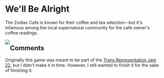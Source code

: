 # We'll Be Alright

The Zodiac Cafe is known for their coffee and tea selection--but it's infamous among the local supernatural community for the cafe owner's coffee readings. 

<img src="/blob/main/game/gui/main_menu.png" style="float:left" />

## Comments

Originally this game was meant to be part of the [Trans Representation Jam 22](https://itch.io/jam/trans-representation-jam), but I didn't make it in time. However, I still wanted to finish it for the sake of finishing it.
